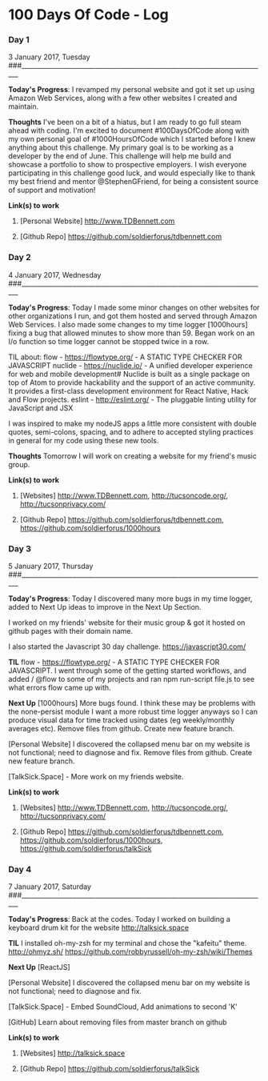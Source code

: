 # 100 Days Of Code - Log



### Day 1
3 January 2017, Tuesday
###_____________________________________________________________________________


**Today's Progress**:
I revamped my personal website and got it set up using Amazon Web Services, along with a few other websites I created and maintain.

**Thoughts**
I've been on a bit of a hiatus, but I am ready to go full steam ahead with coding. I'm excited to document #100DaysOfCode along with my own personal goal of #1000HoursOfCode which I started before I knew anything about this challenge.  My primary goal is to be working as a developer by the end of June.  This challenge will help me build and showcase a portfolio to show to prospective employers.  I wish everyone participating in this challenge good luck, and would especially like to thank my best friend and mentor @StephenGFriend, for being a consistent source of support and motivation!

**Link(s) to work**

1. [Personal Website] http://www.TDBennett.com

2. [Github Repo] https://github.com/soldierforus/tdbennett.com  



### Day 2
4 January 2017, Wednesday
###_____________________________________________________________________________

**Today's Progress**:
Today I made some minor changes on other websites for other organizations I run, and got them hosted and served through Amazon Web Services.  I also made some changes to my time logger [1000hours] fixing a bug that allowed minutes to show more than 59.  Began work on an I/o function so time logger cannot be stopped twice in a row.

TIL about:
flow - https://flowtype.org/ - A STATIC TYPE CHECKER FOR JAVASCRIPT
nuclide - https://nuclide.io/  - A unified developer experience for web and mobile development#
Nuclide is built as a single package on top of Atom to provide hackability and the support of an active community. It provides a first-class development environment for React Native, Hack and Flow projects.
eslint - http://eslint.org/ - The pluggable linting utility for JavaScript and JSX

I was inspired to make my nodeJS apps a little more consistent with double quotes, semi-colons, spacing, and to adhere to accepted styling practices in general for my code using these new tools.

**Thoughts**
Tomorrow I will work on creating a website for my friend's music group.


**Link(s) to work**

1. [Websites] http://www.TDBennett.com, http://tucsoncode.org/, http://tucsonprivacy.com/

2. [Github Repo] https://github.com/soldierforus/tdbennett.com, https://github.com/soldierforus/1000hours



### Day 3
5 January 2017, Thursday
###_____________________________________________________________________________

**Today's Progress**:
Today I discovered many more bugs in my time logger, added to Next Up ideas to improve in the Next Up Section.  

I worked on my friends' website for their music group & got it hosted on github pages with their domain name.

I also started the Javascript 30 day challenge. https://javascript30.com/


**TIL**
flow - https://flowtype.org/ - A STATIC TYPE CHECKER FOR JAVASCRIPT.  I went through some of the getting started workflows, and added / @flow to some of my projects and ran npm run-script file.js to see what errors flow came up with.


**Next Up**
[1000hours] More bugs found.  I think these may be problems with the none-persist module  I want a more robust time logger anyways so I can produce visual data for time tracked using dates (eg weekly/monthly averages etc).  Remove files from github.  Create new feature branch.

[Personal Website] I discovered the collapsed menu bar on my website is not functional; need to diagnose and fix. Remove files from github.  Create new feature branch.

[TalkSick.Space] - More work on my friends website.


**Link(s) to work**

1. [Websites] http://www.TDBennett.com, http://tucsoncode.org/, http://tucsonprivacy.com/

2. [Github Repo] https://github.com/soldierforus/tdbennett.com, https://github.com/soldierforus/1000hours, https://github.com/soldierforus/talkSick



### Day 4
7 January 2017, Saturday
###_____________________________________________________________________________

**Today's Progress**:
Back at the codes.  Today I worked on building a keyboard drum kit for the website http://talksick.space


**TIL**
I installed oh-my-zsh  for my terminal and chose the "kafeitu" theme.
http://ohmyz.sh/
https://github.com/robbyrussell/oh-my-zsh/wiki/Themes


**Next Up**
[ReactJS]

[Personal Website] I discovered the collapsed menu bar on my website is not functional; need to diagnose and fix.

[TalkSick.Space] - Embed SoundCloud, Add animations to second 'K'

[GitHub] Learn about removing files from master branch on github

**Link(s) to work**

1. [Websites] http://talksick.space

2. [Github Repo] https://github.com/soldierforus/talkSick
